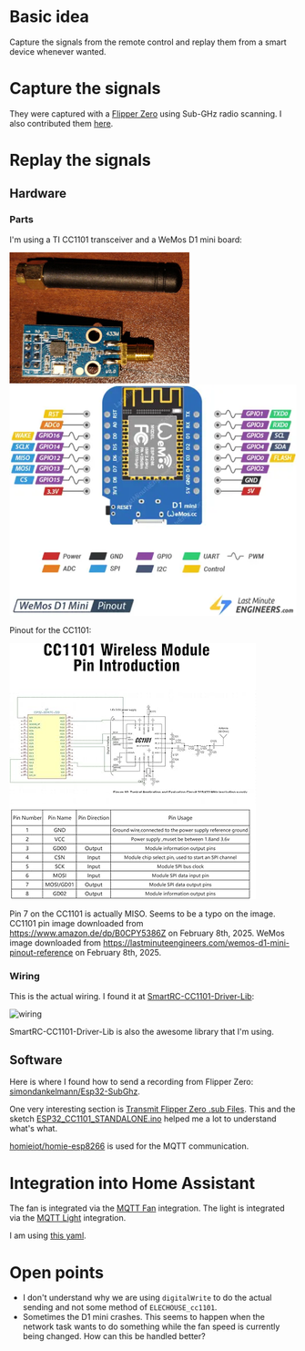 # Basic idea

Capture the signals from the remote control and replay them from a smart device whenever wanted.

# Capture the signals

They were captured with a [Flipper Zero](https://en.wikipedia.org/wiki/Flipper_Zero) using Sub-GHz radio scanning.
I also contributed them [here](https://github.com/UberGuidoZ/Flipper/tree/main/Sub-GHz/Cooker_Hoods/Elica).

# Replay the signals

## Hardware

### Parts

I'm using a TI CC1101 transceiver and a WeMos D1 mini board:

![cc1101](cc1101.jpg)
![d1mini](wemos_d1_mini.png)

Pinout for the CC1101:

![cc1101_pins](cc1101_pins.jpg)

Pin 7 on the CC1101 is actually MISO.
Seems to be a typo on the image.
CC1101 pin image downloaded from https://www.amazon.de/dp/B0CPY5386Z on February 8th, 2025.
WeMos image downloaded from https://lastminuteengineers.com/wemos-d1-mini-pinout-reference on February 8th, 2025.

### Wiring

This is the actual wiring. I found it at [SmartRC-CC1101-Driver-Lib](https://github.com/LSatan/SmartRC-CC1101-Driver-Lib):

![wiring](https://raw.githubusercontent.com/LSatan/SmartRC-CC1101-Driver-Lib/b8c6af4c7c2214cd77a4e9b2e2cb37b24b393605/img/Esp8266_CC1101.png)

SmartRC-CC1101-Driver-Lib is also the awesome library that I'm using.

## Software

Here is where I found how to send a recording from Flipper Zero: [simondankelmann/Esp32-SubGhz](https://github.com/simondankelmann/Esp32-SubGhz).

One very interesting section is [Transmit Flipper Zero .sub Files](https://github.com/simondankelmann/Esp32-SubGhz/blob/main/Esp32/Esp32-CC1101-Standalone/README.md#transmit-flipper-zero-sub-files).
This and the sketch [ESP32_CC1101_STANDALONE.ino](https://github.com/simondankelmann/Esp32-SubGhz/blob/main/Esp32/Esp32-CC1101-Standalone/ESP32_CC1101_STANDALONE/ESP32_CC1101_STANDALONE.ino) helped me a lot to understand what's what.

[homieiot/homie-esp8266](https://github.com/homieiot/homie-esp8266) is used for the MQTT communication.

# Integration into Home Assistant

The fan is integrated via the [MQTT Fan](https://www.home-assistant.io/integrations/fan.mqtt) integration.
The light is integrated via the [MQTT Light](https://www.home-assistant.io/integrations/light.mqtt) integration.

I am using [this yaml](mqtt_fan.yaml).

# Open points

* I don't understand why we are using `digitalWrite` to do the actual sending and not some method of `ELECHOUSE_cc1101`.
* Sometimes the D1 mini crashes. This seems to happen when the network task wants to do something while the fan speed is currently being changed. How can this be handled better?

